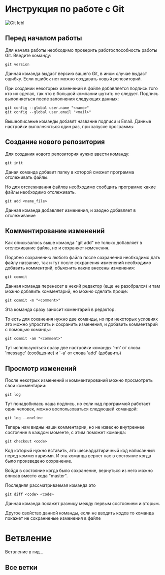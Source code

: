 # **Инструкция по работе с Git**

![Git lebl](064.jpeg)

## Перед началом работы

Для начала работы необходимо проверить работоспособность работы Git. Введите команду:

    git version

Данная команда выдаст версию вашего Git, в ином случае выдаст ошибку. Если ошибок нет можно создавать новый репозиторий. 

При создании некоторых изменений в файле добавляется подпись того кто их сделал, так что в большой компании шутить не следует. Подпись выполняеться после заполнения следующих данных:

    git config --global user.name "<name>"
    git config --global user.email "<mail>"

Вышеописаные команды добавят название подписи и Email. Данные настройки выполняються один раз, при запуске программы

## Создание нового репозитория

Для создания нового репозитория нужно ввести команду:

    git init

Даная команда добавит папку в которой сможет программа отслеживать файлы.

Но для отслеживания файлов необходимо сообщить программе какие файлы необходимо отслеживать.

    git add <name_file>

Данная команда добавляет изменения, и заодно добавляет в отслеживание

## Комментирование изменений

Как описывалось выше команда "git add" не только добавляет в отслеживание файла, но и сохраняет изменения. 

Подобно сохранению любого файла после сохранения необходимо дать файлу название, так и тут после сохранения изменений необходимо добавить комментрий, обьяснить какие внесены изменения:

    git commit

Данная команда перенесет в некий редактор (еще не разобрался) и там можно добавить комментарий, но можно сделать проще:

    git commit -m "<comment>"

Эта команда сразу заносит коментарий в редактор.

То есть для соханения нужно две команды, но при некоторых условиях это можно упростить и сохранить изменения, и добавить комментарий с помощью команды:

    git commit -am "<comment>"

Тут используються сразу две настройки команды '-m' от слова 'message' (сообщение) и '-a' от слова 'add' (добавить)

## Просмотр изменений

После некотрых изменений и комментирований можно просмотреть свои комментарии:

    git log

Тут понадобилась наша подпись, но если над программой работает один человек, можно воспользоваться следующей командой:

    git log --oneline

Теперь нам видны наши комментарии, но не извесно внутреннее состояние в каждом моменте, с этим поможет команда:

    git checkout <code>

Код который нужно вставить, это шеснадцатиричный код написанный перед комментариями. И эта команда вернет нас в состояние когда было произведено сохранение.

Войдя в состояние когда было сохранение, вернуться из него можно вписав вместо кода "master".

Последняя рассматриваемая команда это

    git diff <code> <code>

Данная команда покажет разницу между первым состоянием и вторым.

Другое свойство данной команды, если не вводить кодов то команда покажет не сохранненые изменения в файле

# Ветвление

Ветвление в гид...

## Все ветки